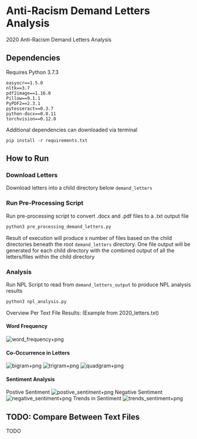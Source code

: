 # Anti-Racism Demand Letters Analysis
2020 Anti-Racism Demand Letters Analysis

## Dependencies
Requires Python 3.7.3

```
easyocr==1.5.0
nltk==3.7
pdf2image==1.16.0
Pillow==9.1.1
PyPDF2==2.3.1
pytesseract==0.3.7
python-docx==0.8.11
torchvision==0.12.0
```

Additional dependencies can downloaded via terminal

```
pip install -r requirements.txt
```

## How to Run

### Download Letters
Download letters into a child directory below `demand_letters`

### Run Pre-Processing Script
Run pre-processing script to convert .docx and .pdf files to a .txt output file

```python
python3 pre_processing_demand_letters.py
```

Result of execution will produce x number of files based on the child directories beneath the root `demand_letters` directory. One file output will be generated for each child directory with the combined output of all the letters/files within the child directory

### Analysis
Run NPL Script to read from `demand_letters_output` to produce NPL analysis results

```python
python3 npl_analysis.py
```
Overview Per Text File Results: (Example from 2020_letters.txt)

#### Word Frequency
![word_frequency+png](https://github.com/cyschneck/Demand-Letter-Analysis/blob/main/demand_letters_output/2020_letters_frequency_dist.png)

#### Co-Occurrence in Letters
![bigram+png](https://github.com/cyschneck/Demand-Letter-Analysis/blob/main/demand_letters_output/2020_letters_frequency_dist_bigrams.png)
![trigram+png](https://github.com/cyschneck/Demand-Letter-Analysis/blob/main/demand_letters_output/2020_letters_frequency_dist_trigrams.png)
![quadgram+png](https://github.com/cyschneck/Demand-Letter-Analysis/blob/main/demand_letters_output/2020_letters_frequency_dist_quadgrams.png)

#### Sentiment Analysis
Postive Sentiment
![postive_sentiment+png](https://github.com/cyschneck/Demand-Letter-Analysis/blob/main/demand_letters_output/2020_letters_postive_sentiment.png)
Negative Sentiment
![negative_sentiment+png](https://github.com/cyschneck/Demand-Letter-Analysis/blob/main/demand_letters_output/2020_letters_negative_sentiment.png)
Trends in Sentiment
![trends_sentiment+png](https://github.com/cyschneck/Demand-Letter-Analysis/blob/main/demand_letters_output/2020_letters_pos_and_neg_sentiment.png)

## TODO: Compare Between Text Files
TODO
